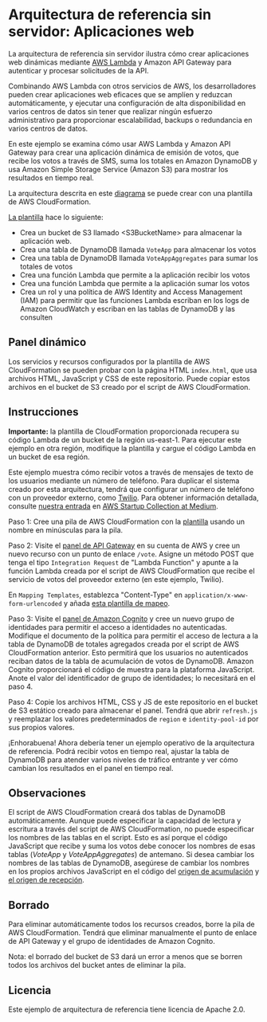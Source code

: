 # Arquitectura de referencia sin servidor: Aplicaciones web

La arquitectura de referencia sin servidor ilustra cómo crear aplicaciones web dinámicas mediante [AWS Lambda](http://aws.amazon.com/lambda/) y Amazon API Gateway para autenticar y procesar solicitudes de la API.

Combinando AWS Lambda con otros servicios de AWS, los desarrolladores pueden crear aplicaciones web eficaces que se amplíen y reduzcan automáticamente, y ejecutar una configuración de alta disponibilidad en varios centros de datos sin tener que realizar ningún esfuerzo administrativo para proporcionar escalabilidad, backups o redundancia en varios centros de datos.

En este ejemplo se examina cómo usar AWS Lambda y Amazon API Gateway para crear una aplicación dinámica de emisión de votos, que recibe los votos a través de SMS, suma los totales en Amazon DynamoDB y usa Amazon Simple Storage Service (Amazon S3) para mostrar los resultados en tiempo real.

La arquitectura descrita en este [diagrama](https://s3.amazonaws.com/awslambda-reference-architectures/web-app/lambda-refarch-webapp.pdf) se puede crear con una plantilla de AWS CloudFormation.

[La plantilla](https://s3.amazonaws.com/awslambda-reference-architectures/web-app/lambda_webapp.template) hace lo siguiente:

- Crea un bucket de S3 llamado &lt;S3BucketName\> para almacenar la aplicación web.
- Crea una tabla de DynamoDB llamada `VoteApp` para almacenar los votos
- Crea una tabla de DynamoDB llamada `VoteAppAggregates` para sumar los totales de votos
- Crea una función Lambda que permite a la aplicación recibir los votos
- Crea una función Lambda que permite a la aplicación sumar los votos
- Crea un rol y una política de AWS Identity and Access Management (IAM) para permitir que las funciones Lambda escriban en los logs de Amazon CloudWatch y escriban en las tablas de DynamoDB y las consulten

## Panel dinámico

Los servicios y recursos configurados por la plantilla de AWS CloudFormation se pueden probar con la página HTML `index.html`, que usa archivos HTML, JavaScript y CSS de este repositorio. Puede copiar estos archivos en el bucket de S3 creado por el script de AWS CloudFormation.

## Instrucciones
**Importante:** la plantilla de CloudFormation proporcionada recupera su código Lambda de un bucket de la región us-east-1. Para ejecutar este ejemplo en otra región, modifique la plantilla y cargue el código Lambda en un bucket de esa región. 

Este ejemplo muestra cómo recibir votos a través de mensajes de texto de los usuarios mediante un número de teléfono. Para duplicar el sistema creado por esta arquitectura, tendrá que configurar un número de teléfono con un proveedor externo, como [Twilio](http://twilio.com). Para obtener información detallada, consulte [nuestra entrada](https://medium.com/aws-activate-startup-blog/building-dynamic-dashboards-using-aws-lambda-and-amazon-dynamodb-streams-part-ii-b2d883bebde5) en [AWS Startup Collection at Medium](https://medium.com/aws-activate-startup-blog).

Paso 1: Cree una pila de AWS CloudFormation con la [plantilla](https://s3.amazonaws.com/awslambda-reference-architectures/web-app/lambda_webapp.template) usando un nombre en minúsculas para la pila.

Paso 2: Visite el [panel de API Gateway](https://console.aws.amazon.com/apigateway/home) en su cuenta de AWS y cree un nuevo recurso con un punto de enlace `/vote`. Asigne un método POST que tenga el tipo `Integration Request` de "Lambda Function" y apunte a la función Lambda creada por el script de AWS CloudFormation que recibe el servicio de votos del proveedor externo (en este ejemplo, Twilio).

En `Mapping Templates`, establezca "Content-Type" en `application/x-www-form-urlencoded` y añada [esta plantilla de mapeo](apigateway-mappingtemplate.txt).

Paso 3: Visite el [panel de Amazon Cognito](https://console.aws.amazon.com/cognito/home) y cree un nuevo grupo de identidades para permitir el acceso a identidades no autenticadas. Modifique el documento de la política para permitir el acceso de lectura a la tabla de DynamoDB de totales agregados creada por el script de AWS CloudFormation anterior. Esto permitirá que los usuarios no autenticados reciban datos de la tabla de acumulación de votos de DynamoDB. Amazon Cognito proporcionará el código de muestra para la plataforma JavaScript. Anote el valor del identificador de grupo de identidades; lo necesitará en el paso 4.

Paso 4: Copie los archivos HTML, CSS y JS de este repositorio en el bucket de S3 estático creado para almacenar el panel. Tendrá que abrir `refresh.js` y reemplazar los valores predeterminados de `region` e `identity-pool-id` por sus propios valores.

¡Enhorabuena! Ahora debería tener un ejemplo operativo de la arquitectura de referencia. Podrá recibir votos en tiempo real, ajustar la tabla de DynamoDB para atender varios niveles de tráfico entrante y ver cómo cambian los resultados en el panel en tiempo real.

## Observaciones

El script de AWS CloudFormation creará dos tablas de DynamoDB automáticamente. Aunque puede especificar la capacidad de lectura y escritura a través del script de AWS CloudFormation, no puede especificar los nombres de las tablas en el script. Esto es así porque el código JavaScript que recibe y suma los votos debe conocer los nombres de esas tablas (_VoteApp_ y _VoteAppAggregates_) de antemano. Si desea cambiar los nombres de las tablas de DynamoDB, asegúrese de cambiar los nombres en los propios archivos JavaScript en el código del [origen de acumulación](/lambda-functions/aggregate-votes/) y [el origen de recepción](/lambda-functions/receive-vote/).

## Borrado

Para eliminar automáticamente todos los recursos creados, borre la pila de AWS CloudFormation. Tendrá que eliminar manualmente el punto de enlace de API Gateway y el grupo de identidades de Amazon Cognito.

Nota: el borrado del bucket de S3 dará un error a menos que se borren todos los archivos del bucket antes de eliminar la pila.

## Licencia

Este ejemplo de arquitectura de referencia tiene licencia de Apache 2.0.
